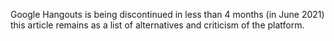 Google Hangouts is being discontinued in less than 4 months (in June 2021) this article remains as a list of alternatives and criticism of the platform.

